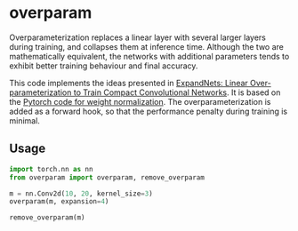# overparam

Overparameterization replaces a linear layer with several larger layers during training, and collapses them at inference time.
Although the two are mathematically equivalent, the networks with additional parameters tends to exhibit better training behaviour and final accuracy. 

This code implements the ideas presented in [ExpandNets: Linear Over-parameterization to Train Compact Convolutional Networks](https://arxiv.org/abs/1811.10495).
It is based on the [Pytorch code for weight normalization](https://pytorch.org/docs/stable/generated/torch.nn.utils.weight_norm.html?highlight=weight%20norm#torch.nn.utils.weight_norm).
The overparameterization is added as a forward hook, so that the performance penalty during training is minimal.

## Usage

```python
import torch.nn as nn
from overparam import overparam, remove_overparam

m = nn.Conv2d(10, 20, kernel_size=3)
overparam(m, expansion=4)

remove_overparam(m)
```

